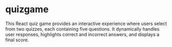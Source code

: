 # quizgame
This React quiz game provides an interactive experience where users select from two quizzes, each containing five questions. It dynamically handles user responses, highlights correct and incorrect answers, and displays a final score. 
